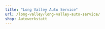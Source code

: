 ```yaml
---
title: "Long Valley Auto Service"
url: /long-valley/long-valley-auto-service/
shop: Autowerkstatt
---
```

